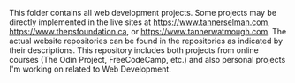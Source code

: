 This folder contains all web development projects. Some projects may be directly implemented in the live sites at https://www.tannerselman.com, https://www.thepsfoundation.ca, or https://www.tannerwatmough.com. The actual website repositories can be found in the repositories as indicated by their descriptions. 
This repository includes both projects from online courses (The Odin Project, FreeCodeCamp, etc.) and also personal projects I'm working on related to Web Development. 
